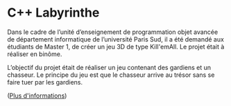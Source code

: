 # C++ Labyrinthe

Dans le cadre de l’unité d’enseignement de programmation objet avancée de département informatique de l’université Paris Sud, il a été demandé aux étudiants de Master 1, de créer un jeu 3D de type Kill'emAll. Le projet était à réaliser en binôme.

L’objectif du projet était de réaliser un jeu contenant des gardiens et un chasseur. Le principe du jeu est que le chasseur arrive au trésor sans se faire tuer par les gardiens.

([Plus d'informations](RAPPORT.pdf))
